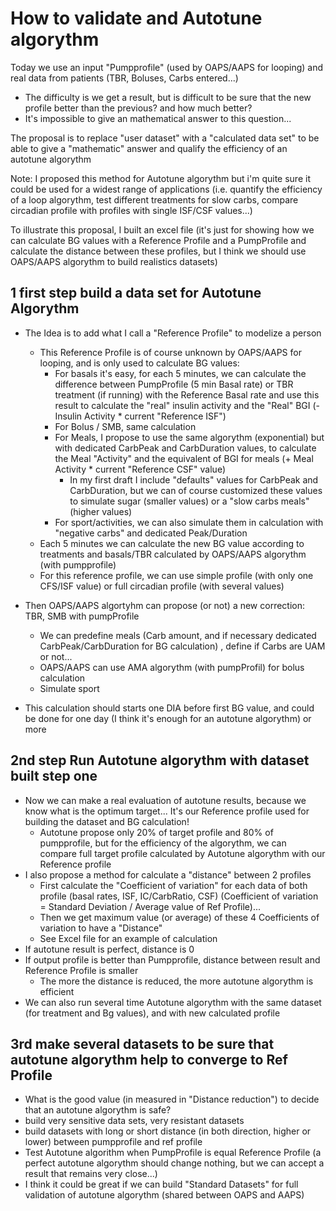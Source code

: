 

# How to validate and Autotune algorythm

Today we use an input "Pumpprofile" (used by OAPS/AAPS for looping) and real data from patients (TBR, Boluses, Carbs entered...)

- The difficulty is we get a result, but is difficult to be sure that the new profile better than the previous? and how much better? 
- It's impossible to give an mathematical answer to this question...



The proposal is to replace "user dataset" with a "calculated data set" to be able to give a "mathematic" answer and qualify the efficiency of an autotune algorythm 

Note: I proposed this method for Autotune algorythm but i'm quite sure it could be used for a widest range of applications (i.e. quantify the efficiency of a loop algorythm, test different treatments for slow carbs, compare circadian profile with profiles with single ISF/CSF values...)

To illustrate this proposal, I built an excel file (it's just for showing how we can calculate BG values with a Reference Profile and a PumpProfile and calculate the distance between these profiles, but I think we should use OAPS/AAPS algorythm to build realistics datasets)



## 1 first step build a data set for Autotune Algorythm

- The Idea is to add what I call a "Reference Profile" to modelize a person

  - This Reference Profile is of course unknown by OAPS/AAPS for looping, and is only used to calculate BG values:
    - For basals it's easy, for each 5 minutes, we can calculate the difference between PumpProfile (5 min Basal rate) or TBR treatment (if running) with the Reference Basal rate and use this result to calculate the "real" insulin activity and the "Real" BGI (- Insulin Activity * current "Reference ISF")
    - For Bolus / SMB, same calculation
    - For Meals, I propose to use the same algorythm (exponential) but with dedicated CarbPeak and CarbDuration values, to calculate the Meal "Activity" and the equivalent of BGI for meals (+ Meal Activity * current "Reference CSF" value)
      - In my first draft I include "defaults" values for CarbPeak and CarbDuration, but we can of course customized these values to simulate sugar (smaller values) or a "slow carbs meals" (higher values)
    - For sport/activities, we can also simulate them in calculation with "negative carbs" and dedicated Peak/Duration
  - Each 5 minutes we can calculate the new BG value according to treatments and basals/TBR calculated by OAPS/AAPS algorythm (with pumpprofile)
  - For this reference profile, we can use simple profile (with only one CFS/ISF value) or full circadian profile (with several values)

- Then OAPS/AAPS algortyhm can propose (or not) a new correction: TBR, SMB with pumpProfile

  - We can predefine meals (Carb amount, and if necessary dedicated CarbPeak/CarbDuration for BG calculation) , define if Carbs are UAM or not...
  - OAPS/AAPS can use AMA algorythm (with pumpProfil) for bolus calculation
  - Simulate sport

- This calculation should starts one DIA before first BG value, and could be done for one day (I think it's enough for an autotune algorythm) or more

  

## 2nd step Run Autotune algorythm with dataset built step one

- Now we can make a real evaluation of autotune results, because we know what is the optimum target... It's our Reference profile used for building the dataset and BG calculation!
  - Autotune propose only 20% of target profile and 80% of pumpprofile, but for the efficiency of the algorythm, we can compare full target profile calculated by Autotune algorythm with our Reference profile
- I also propose a method for calculate a "distance" between 2 profiles
  - First calculate the "Coefficient of variation" for each data of both profile (basal rates, ISF, IC/CarbRatio, CSF) (Coefficient of variation = Standard Deviation / Average value of Ref Profile)...
  - Then we get maximum value (or average) of these 4 Coefficients of variation to have a "Distance"
  - See Excel file for an example of calculation
- If autotune result is perfect, distance is 0
- If output profile is better than Pumpprofile, distance between result and Reference Profile is smaller
  - The more the distance is reduced, the more autotune algorythm is efficient
- We can also run several time Autotune algorythm with the same dataset (for treatment and Bg values), and with new calculated profile



## 3rd make several datasets to be sure that autotune algorythm help to converge to Ref Profile

- What is the good value (in measured in "Distance reduction") to decide that an autotune algorythm is safe?
- build very sensitive data sets, very resistant datasets
- build datasets with long or short distance (in both direction, higher or lower) between pumpprofile and ref profile
- Test Autotune algorithm when PumpProfile is equal Reference Profile (a perfect autotune algorythm should change nothing, but we can accept a result that remains very close...)
- I think it could be great if we can build "Standard Datasets" for full validation of autotune algorythm (shared between OAPS and AAPS)
